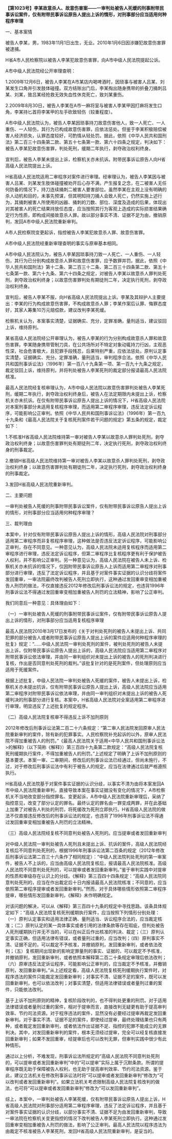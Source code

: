 **【第1023号】李某故意杀人、故意伤害案——一审判处被告人死缓的刑事附带民事诉讼案件，仅有附带民事诉讼原告人提出上诉的情形，对刑事部分应当适用何种程序审理**

一、基本案情

被告人李某，男，1983年11月1日出生，无业。2010年1月6日因涉嫌犯故意伤害罪被逮捕。

H省A市人民检察院以被告人李某犯故意伤害罪，向A市中级人民法院提起公诉。

A市中级人民法院经公开审理查明：

1.2009年12月6日，被告人李某在A市某店内喝啤酒时，因琐事与被害人吕某、刘某发生口角并引发肢体碰撞。双方结账出门后，李某掏出随身携带的折叠刀捅刺吕某、刘某，致吕某经抢救无效失血性休克死亡，致刘某重伤。

2.2009年8月30日，被告人李某在A市一麻将室与被害人李某甲因打麻将发生口角，李某持匕首将李某甲的左手砍致轻伤（较重程度）。

A市中级人民法院认为，被告人李某因琐事持刀故意伤害他人，致一人死亡、一人重伤、一人轻伤，其行为已构成故意伤害罪，应依法惩处。但鉴于李某积极赔偿被害人经济损失，认罪态度较好，可酌情从轻处罚。据此，依照《中华人民共和国刑法》第二百三十四条第二款、第五十七条第一款、第六十四条之规定，判决如下：被告人李某犯故意伤害罪，判处死刑，缓期二年执行，剥夺政治权利终身。

宣判后，被告人李某未提出上诉，检察机关亦未抗诉。附带民事诉讼原告人向H省高级人民法院提出上诉。

H省高级人民法院适用二审程序对案件进行审理。经审理认为，被告人李某因与被害人吕某、刘某发生肢体碰撞被劝开后心存不满，产生报复之念，在二被害人无任何防备的情况下，持刀连续捅刺二被害人要害部位。虽然李某在主观上没有明确的杀人动机和目的，未事先预谋，但其明知持刀捅人会致人死亡，仍然实施上述行为，其捅刺被害人所使用的凶器、捅刺的刀数、部位、深度及造成的后果，体现出对其被害人的死亡结果持放任态度，应当按照其行为客观上造成的实际损害结果确定行为性质，即构成间接故意杀人罪。故以部分事实不清、证据不足为由，撤销原判，发回A市中级人民法院重新审判。

A市人民检察院变更起诉，指控被告人李某犯故意杀人罪、故意伤害罪。

A市中级人民法院经重新审理查明的事实与原审基本相同。

A市中级人民法院认为，被告人李某因琐事持刀致一人死亡、一人重伤、一人轻伤，其行为已分别构成故意杀人罪和故意伤害罪，应予数罪并罚。据此，依照《中华人民共和国刑法》第十二条、第二百三十二条、第二百三十四条第二款、第五十七条第一款、第六十九条、第六十四条之规定，对被告人李某以故意杀人罪判处死刑，剥夺政治权利终身；以故意伤害罪判处有期徒刑二年，决定执行死刑，剥夺政治权利终身。

宣判后，被告人李某不服，向H省高级人民法院提出上诉。李某及其辩护人主要提出：李某的行为构成故意伤害罪，不构成故意杀人罪；李某作案后认罪、悔罪态度好，其家人筹集10万元赔偿款，建议改判李某死缓。

检察机关认为，本案事实清楚，证据确实、充分，定罪准确，量刑适当，建议驳回上诉，维持原判。

某省高级人民法院经公开审理认为，被告人李某的行为分别构成故意杀人罪和故意伤害罪。李某随身携带管制刀具，在公共场所对不特定对象动辄持刀行凶，主观恶性深，社会危害极大，且犯罪手段残忍，后果特别严重，应依法惩处。原判认定事实清楚，证据确实、充分。定罪准确，量刑适当，审判程序合法。依照《中华人民共和国刑事诉讼法》（1996年）第一百八十九条第一项、第一百九十九条之规定，裁定驳回上诉，维持原判，并将判处被告人李某死刑的裁定部分报请最高人民法院核准。

最高人民法院经复核审理认为，A市中级人民法院以故意伤害罪判处被告人李某死刑，缓期二年执行，剥夺政治权利终身后，被告人在法定期限内未提出上诉，检察机关亦未抗诉。在仅有附带民事诉讼原告人提出上诉的情况下，H省高级人民法院对本案刑事部分未适用复核程序审理，而适用第二审程序审理，违反法定诉讼程序，可能影响公正审判。依照《中华人民共和国刑事诉讼法》（1996年）第一百九十九条和《最高人民法院关于复核死刑案件若干问题的规定》第五条的规定，裁定如下：

1.不核准H省高级人民法院维持第一审对被告人李某以故意杀人罪判处死刑，剥夺政治权利终身；以故意伤害罪判处有期徒刑二年，决定执行死刑，剥夺政治权利终身的刑事裁定。

2.撤销H省高级人民法院维持第一审对被告人李某以故意杀人罪判处死刑，剥夺政治权利终身；以故意伤害罪判处有期徒刑二年，决定执行死刑，剥夺政治权利终身的刑事裁定。

3.发回H省高级人民法院重新审判。

二、主要问题

一审判处被告人死缓的刑事附带民事诉讼案件，仅有附带民事诉讼原告人提出上诉的情形，对刑事部分应当适用何种程序审理？

三、裁判理由

本案中，针对仅有附带民事诉讼原告人提出上诉的情形，高级人民法院对刑事部分适用第二审程序而非复核程序审理，这种做法是否违反法定诉讼程序，可能影响公正审判，存在不同意见。一种意见认为，高级人民法院未适用复核程序而适用第二审程序进行审理，违反法定诉讼程序，但第二审程序比复核程序更有利于保护被告人权利，并不影响公正审判。另一种意见认为，高级人民法院在被告人未上诉、检察机关亦未抗诉的情况下，仅因附带民事诉讼原告人上诉而适用第二审程序对刑事部分进行审理，违反了法定诉讼程序，并且基于对案件事实证据的认识分歧将案件发回重审，一审法院最终改判被告人死刑立即执行，这种通过发回重审变相加重被告人刑罚的做法，不仅直接违反2012年修改后刑事诉讼法的规定，也违背1996年刑事诉讼法不得通过发回重审变相加重被告人刑罚的立法精神，影响了公正审判。

我们同意后一种意见：具体理由如下：

（一）一审判处被告人死缓的刑事附带民事诉讼案件，仅有附带民事诉讼原告人提出上诉的情形，对刑事部分应当适用复核程序审理

最高人民法院2010年3月17日发布的《关于对判处死刑的被告人未提出上诉、共同犯罪的部分被告人或者附带民事诉讼原告人提出上诉的案件应适用何种程序审理的批复》规定：“……中级人民法院一审判处死刑的案件，被判处死刑的被告人未提出上诉，仅附带民事诉讼原告人提出上诉的，高级人民法院应当适用第二审程序对附带民事诉讼依法审理，并由同一审判组织对未提出上诉的被告人的死刑判决进行复核，作出是否同意判处死刑的裁判。”该批复针对的是死刑案件，但处理原则应当适用于死缓案件。

根据上述批复，中级人民法院一审判处被告人死缓的案件，被告人未提出上诉，检察机关亦未提出抗诉，仅有附带民事诉讼原告人提出上诉，高级人民法院应当适用第二审程序对附带民事诉讼依法审理，并由同一审判组织对未提出上诉的被告人死缓判决的刑事部分进行复核。本案中，H省高级人民法院对全案适用第二审程序进行审理，明显违反了上述批复的规定程序。

（二）高级人民法院复核审不得违反上诉不加刑原则

2012年修改后刑事诉讼法第二百二十六条规定：“第二审人民法院发回原审人民法院重新审判的案件，除有新的犯罪事实。人民检察院补充起诉的以外，原审人民法院不得加重被告人的刑罚。”《最高人民法院关于适用<中华人民共和国刑事诉讼法>的解释》（以下简称《解释》）第三百四十九条第二款规定：“高级人民法院复核死刑缓期执行案件，不得加重被告人的刑罚。”上述规定了明确了上诉不加刑原则的基本要求。本案一审、二审期间，修改后的刑事诉讼法已经通过，但尚未施行，不过，对于修改后刑事诉讼法中有利于被告人的规定，应当在法律通过后就严格遵照执行。

H省高级人民法院基于对案件事实证据的认识分歧，以事实不清为由将本案发回A市中级人民法院重新审判，直接导致本案在事实证据没有变化的情况下，A市检察机关不当地改变部分指控罪名、变更起诉，A市中级人民法院重新审理后，采纳了指控意见，改变了部分认定的罪名。最终认定的罪名由一罪变成两罪，并在此基础上加重了对被告人判处的刑罚，将死缓改为死刑立即执行。H省高级人民法院的做法不仅直接违反修改后的刑事诉讼法的规定，也违背了1996年刑事诉讼法不得通过发回重审变相加重被告人刑罚的立法精神。

（三）高级人民法院经复核不同意判处被告人死刑的。应当提审或者发回重新审判

对中级人民法院一审判处被告人死刑且未提出上诉、抗诉的案件，高级人民法院经复核后不同意判处死刑的，根据1996年刑事诉讼法第二百条的规定（2012年修改后刑事诉讼法第二百三十六条作了相同规定）：“中级人民法院判处死刑的第一审案件，被告人不上诉的，应当由高级人民法院复核后，报请最高人民法院核准。高级人民法院不同意判处死刑的，可以提审或者发回重新审判。”鉴于审判实践中对提审的性质和审级存在认识上的分歧。《解释》第三百四十四条规定：“高级人民法院同意判处死刑的，应当在作出裁定后十日内报请最高人民法院核准；不同意的，应当依照第二审程序提审或者发回重新审判。”然而，对于具体哪些情形依照第二审程序提审，哪些情形发回重新审判，《解释》未作明确规定。

对该问题的解决，可以从《解释》第三百四十九条的规定中寻找思路。该条具体规定如下：“高级人民法院复核死刑缓期执行案件，应当按照下列情形分别处理：（一）原判认定事实和适用法律正确、量刑适当、诉讼程序合法的，应当裁定核准；（二）原判认定的某一具体事实或者引用的法律条款等存在瑕疵，但判处被告人死刑缓期执行并无不当的，可以在纠正后作出核准的判决、裁定；（三）原判认定事实正确，但适用法律有错误，或者量刑过重的，应当改判；（四）原判事实不清、证据不足的，可以裁定不予核准，并撤销原判，发回重新审判，或者依法改判；（五）复核期间出现新的影响定罪量刑的事实、证据的，可以裁定不予核准，并撤销原判，发回重新审判，或者依照本解释第二百二十条规定审理后依法改判；（六）原审违反法定诉讼程序，可能影响公正审判的，应当裁定不予核准，并撤销原判，发回重新审判。”从上述规定看，高级人民法院复核死刑缓期执行案件时，对程序违法的案件只能裁定发回重新审判；对事实不清、证据不足的案件，既可以发回重新审判，也可以依法改判；对事实清楚，但适用法律错误或者量刑过重的案件，只能依法改判。

基于上诉不加刑原则的精神，复核阶段改判的，也不得判处更重的刑罚。对于适用法律错误或者量刑过重的案件，相对于提审而言，直接改判无疑更有助于提高审判效率、节约司法资源。对于程序违法的案件，显然没有必要经过提审再裁定发回重新审判。对于事实不清、证据不足的案件，即使经过提审，最终处理结果也只有两种，或者裁定发回重新审判，或者依法作出证据不足、指控的犯罪不能成立的无罪判决。其中，对发回重新审判的案件，根本无须经过提审，完全可以经复核直接发回重新审判；如果不发回重审，经提审后也可以改判无罪，但审判实践中很少有此种情形。

通过以上分析，不难发现，刑事诉讼法所规定的“高级人民法院不同意判处死刑的，可以提审或者发回重新审判”中的“可以提审”实际上属于沉默条款。所谓的提审程序既无助于保障被告人权利，也无助于提高审判效率、节约司法资源。鉴于此，建议立法机关在修改刑事诉讼法时将“可以提审或者发回重新审判”修改为“可以改判或者发回重新审判”。如果立法机关考虑限制高级人民法院复核改判的做法，也可将“可以提审或者发回重新审判”修改为“可以发回重新审判”。

综上，本案中，一审判处被告人李某死缓，仅有附带民事诉讼原告人提出上诉，H省高级人民法院对刑事部分适用第二审程序审理，违反了法定诉讼程序，并且基于对案件事实证据的认识分歧，以部分事实不清、证据不足为由发回重新审判，导致一审法院在检察机关变更指控的情况下改判被告人李某死刑立即执行。这种通过发回重审变相加重被告人刑罚的做法，影响了公正审判。最高人民法院以程序违法为由裁定不核准被告人李某死刑，发回H省高级人民法院重新审判，是妥当的。